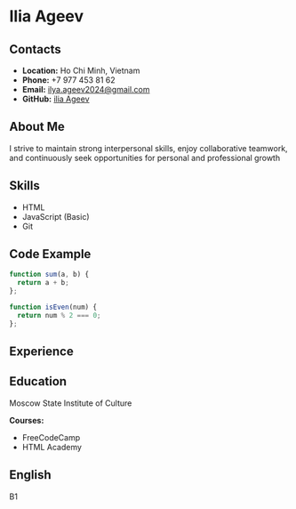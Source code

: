 # Ilia Ageev

## Contacts
- **Location:** Ho Chi Minh, Vietnam
- **Phone:** +7 977 453 81 62
- **Email:** ilya.ageev2024@gmail.com
- **GitHub:** [ilia Ageev](https://github.com/Ilyaag)

## About Me
I strive to maintain strong interpersonal skills, enjoy collaborative teamwork, and continuously seek opportunities for personal and professional growth
## Skills
- HTML
- JavaScript (Basic)
- Git

## Code Example
```javascript
function sum(a, b) {
  return a + b;
};

function isEven(num) {
  return num % 2 === 0;
};
```
## Experience

## Education
Moscow State Institute of Culture

**Courses:**
- FreeCodeCamp
- HTML Academy

## English
B1
